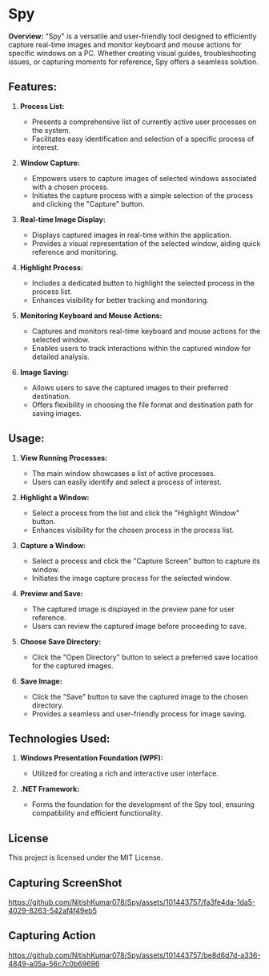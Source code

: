 # Spy

**Overview:**
"Spy" is a versatile and user-friendly tool designed to efficiently capture real-time images and monitor keyboard and mouse actions for specific windows on a PC. Whether creating visual guides, troubleshooting issues, or capturing moments for reference, Spy offers a seamless solution.

## **Features:**

1. **Process List:**
   - Presents a comprehensive list of currently active user processes on the system.
   - Facilitates easy identification and selection of a specific process of interest.

2. **Window Capture:**
   - Empowers users to capture images of selected windows associated with a chosen process.
   - Initiates the capture process with a simple selection of the process and clicking the "Capture" button.

3. **Real-time Image Display:**
   - Displays captured images in real-time within the application.
   - Provides a visual representation of the selected window, aiding quick reference and monitoring.

4. **Highlight Process:**
   - Includes a dedicated button to highlight the selected process in the process list.
   - Enhances visibility for better tracking and monitoring.

5. **Monitoring Keyboard and Mouse Actions:**
   - Captures and monitors real-time keyboard and mouse actions for the selected window.
   - Enables users to track interactions within the captured window for detailed analysis.

6. **Image Saving:**
   - Allows users to save the captured images to their preferred destination.
   - Offers flexibility in choosing the file format and destination path for saving images.

## **Usage:**
1. **View Running Processes:**
   - The main window showcases a list of active processes.
   - Users can easily identify and select a process of interest.

2. **Highlight a Window:**
   - Select a process from the list and click the "Highlight Window" button.
   - Enhances visibility for the chosen process in the process list.

3. **Capture a Window:**
   - Select a process and click the "Capture Screen" button to capture its window.
   - Initiates the image capture process for the selected window.

4. **Preview and Save:**
   - The captured image is displayed in the preview pane for user reference.
   - Users can review the captured image before proceeding to save.

5. **Choose Save Directory:**
   - Click the "Open Directory" button to select a preferred save location for the captured images.

6. **Save Image:**
   - Click the "Save" button to save the captured image to the chosen directory.
   - Provides a seamless and user-friendly process for image saving.

## **Technologies Used:**
1. **Windows Presentation Foundation (WPF):**
   - Utilized for creating a rich and interactive user interface.

2. **.NET Framework:**
   - Forms the foundation for the development of the Spy tool, ensuring compatibility and efficient functionality.

## License
This project is licensed under the MIT License.

## Capturing ScreenShot

https://github.com/NitishKumar078/Spy/assets/101443757/fa3fe4da-1da5-4029-8263-542af4f49eb5


## Capturing Action

https://github.com/NitishKumar078/Spy/assets/101443757/be8d6d7d-a336-4849-a05a-56c7c0b69696

